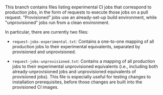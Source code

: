 This branch contains files listing experimental CI jobs that correspond to
production jobs, in the form of requests to execute those jobs on a pull
request. "Provisioned" jobs use an already-set-up build environment, while
"unprovisioned" jobs run from a clean environment.

In particular, there are currently two files:

* `request-jobs-experimental.txt`: Contains a one-to-one mapping of all
production jobs to their experimental equivalents, separated by provisioned
and unprovisioned.

* `request-jobs-unprovisioned.txt`: Contains a mapping of all production jobs
to their experimental unprovisioned equivalents (i.e., including both
already-unprovisioned jobs and unprovisioned equivalents of provisioned jobs).
This file is especially useful for testing changes to installation
prerequisites, before those changes are built into the provisioned CI images.
